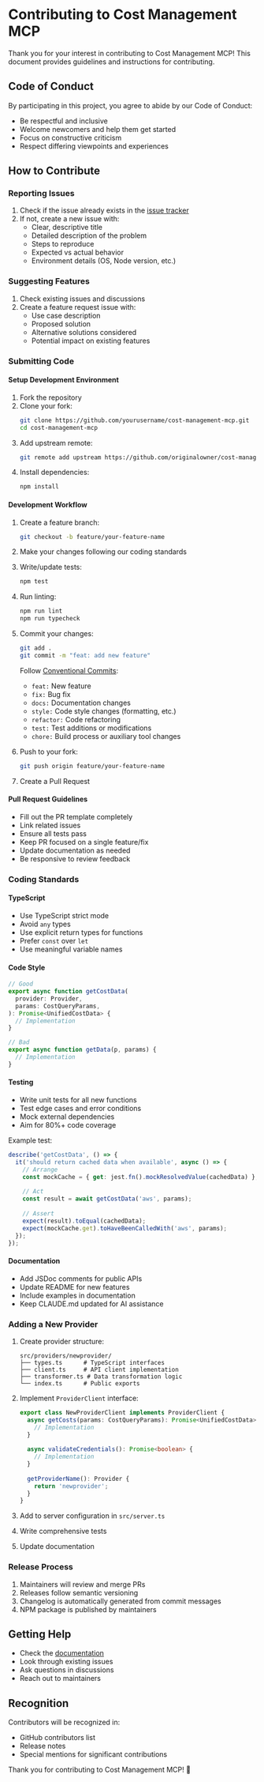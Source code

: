 # Contributing to Cost Management MCP

Thank you for your interest in contributing to Cost Management MCP! This document provides guidelines and instructions for contributing.

## Code of Conduct

By participating in this project, you agree to abide by our Code of Conduct:
- Be respectful and inclusive
- Welcome newcomers and help them get started
- Focus on constructive criticism
- Respect differing viewpoints and experiences

## How to Contribute

### Reporting Issues

1. Check if the issue already exists in the [issue tracker](https://github.com/yourusername/cost-management-mcp/issues)
2. If not, create a new issue with:
   - Clear, descriptive title
   - Detailed description of the problem
   - Steps to reproduce
   - Expected vs actual behavior
   - Environment details (OS, Node version, etc.)

### Suggesting Features

1. Check existing issues and discussions
2. Create a feature request issue with:
   - Use case description
   - Proposed solution
   - Alternative solutions considered
   - Potential impact on existing features

### Submitting Code

#### Setup Development Environment

1. Fork the repository
2. Clone your fork:
   ```bash
   git clone https://github.com/yourusername/cost-management-mcp.git
   cd cost-management-mcp
   ```
3. Add upstream remote:
   ```bash
   git remote add upstream https://github.com/originalowner/cost-management-mcp.git
   ```
4. Install dependencies:
   ```bash
   npm install
   ```

#### Development Workflow

1. Create a feature branch:
   ```bash
   git checkout -b feature/your-feature-name
   ```

2. Make your changes following our coding standards

3. Write/update tests:
   ```bash
   npm test
   ```

4. Run linting:
   ```bash
   npm run lint
   npm run typecheck
   ```

5. Commit your changes:
   ```bash
   git add .
   git commit -m "feat: add new feature"
   ```
   
   Follow [Conventional Commits](https://www.conventionalcommits.org/):
   - `feat:` New feature
   - `fix:` Bug fix
   - `docs:` Documentation changes
   - `style:` Code style changes (formatting, etc.)
   - `refactor:` Code refactoring
   - `test:` Test additions or modifications
   - `chore:` Build process or auxiliary tool changes

6. Push to your fork:
   ```bash
   git push origin feature/your-feature-name
   ```

7. Create a Pull Request

#### Pull Request Guidelines

- Fill out the PR template completely
- Link related issues
- Ensure all tests pass
- Keep PR focused on a single feature/fix
- Update documentation as needed
- Be responsive to review feedback

### Coding Standards

#### TypeScript

- Use TypeScript strict mode
- Avoid `any` types
- Use explicit return types for functions
- Prefer `const` over `let`
- Use meaningful variable names

#### Code Style

```typescript
// Good
export async function getCostData(
  provider: Provider,
  params: CostQueryParams,
): Promise<UnifiedCostData> {
  // Implementation
}

// Bad
export async function getData(p, params) {
  // Implementation
}
```

#### Testing

- Write unit tests for all new functions
- Test edge cases and error conditions
- Mock external dependencies
- Aim for 80%+ code coverage

Example test:
```typescript
describe('getCostData', () => {
  it('should return cached data when available', async () => {
    // Arrange
    const mockCache = { get: jest.fn().mockResolvedValue(cachedData) };
    
    // Act
    const result = await getCostData('aws', params);
    
    // Assert
    expect(result).toEqual(cachedData);
    expect(mockCache.get).toHaveBeenCalledWith('aws', params);
  });
});
```

#### Documentation

- Add JSDoc comments for public APIs
- Update README for new features
- Include examples in documentation
- Keep CLAUDE.md updated for AI assistance

### Adding a New Provider

1. Create provider structure:
   ```
   src/providers/newprovider/
   ├── types.ts      # TypeScript interfaces
   ├── client.ts     # API client implementation
   ├── transformer.ts # Data transformation logic
   └── index.ts      # Public exports
   ```

2. Implement `ProviderClient` interface:
   ```typescript
   export class NewProviderClient implements ProviderClient {
     async getCosts(params: CostQueryParams): Promise<UnifiedCostData> {
       // Implementation
     }
     
     async validateCredentials(): Promise<boolean> {
       // Implementation
     }
     
     getProviderName(): Provider {
       return 'newprovider';
     }
   }
   ```

3. Add to server configuration in `src/server.ts`

4. Write comprehensive tests

5. Update documentation

### Release Process

1. Maintainers will review and merge PRs
2. Releases follow semantic versioning
3. Changelog is automatically generated from commit messages
4. NPM package is published by maintainers

## Getting Help

- Check the [documentation](README.md)
- Look through existing issues
- Ask questions in discussions
- Reach out to maintainers

## Recognition

Contributors will be recognized in:
- GitHub contributors list
- Release notes
- Special mentions for significant contributions

Thank you for contributing to Cost Management MCP! 🎉